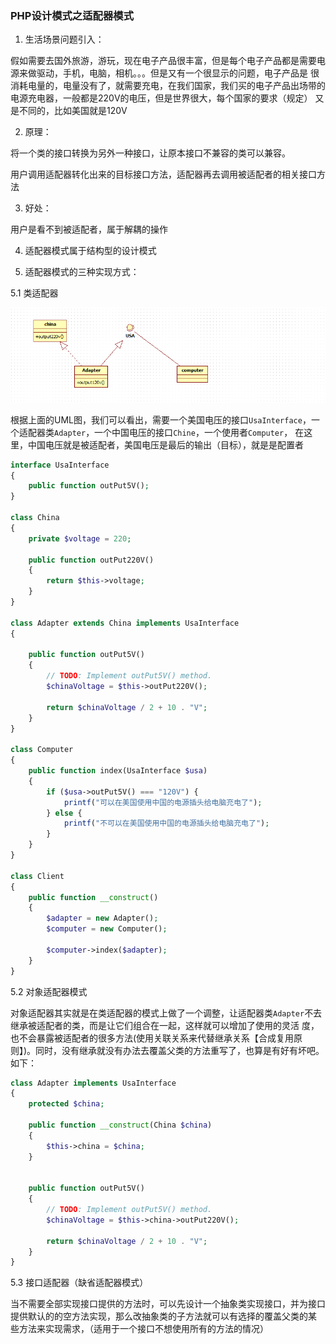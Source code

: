 ### PHP设计模式之适配器模式

1. 生活场景问题引入：

假如需要去国外旅游，游玩，现在电子产品很丰富，但是每个电子产品都是需要电源来做驱动，手机，电脑，相机。。。但是又有一个很显示的问题，电子产品是
很消耗电量的，电量没有了，就需要充电，在我们国家，我们买的电子产品出场带的电源充电器，一般都是220V的电压，但是世界很大，每个国家的要求（规定）
又是不同的，比如美国就是120V

2. 原理：

将一个类的接口转换为另外一种接口，让原本接口不兼容的类可以兼容。

用户调用适配器转化出来的目标接口方法，适配器再去调用被适配者的相关接口方法

3. 好处：

用户是看不到被适配者，属于解耦的操作

4. 适配器模式属于结构型的设计模式

5. 适配器模式的三种实现方式：

5.1 类适配器

![类适配器](./img/class.png)

根据上面的UML图，我们可以看出，需要一个美国电压的接口`UsaInterface`，一个适配器类`Adapter`，一个中国电压的接口`Chine`，一个使用者`Computer`，
在这里，中国电压就是被适配者，美国电压是最后的输出（目标），就是是配置者

```php
interface UsaInterface
{
    public function outPut5V();
}

class China
{
    private $voltage = 220;

    public function outPut220V()
    {
        return $this->voltage;
    }
}

class Adapter extends China implements UsaInterface
{

    public function outPut5V()
    {
        // TODO: Implement outPut5V() method.
        $chinaVoltage = $this->outPut220V();

        return $chinaVoltage / 2 + 10 . "V";
    }
}

class Computer
{
    public function index(UsaInterface $usa)
    {
        if ($usa->outPut5V() === "120V") {
            printf("可以在美国使用中国的电源插头给电脑充电了");
        } else {
            printf("不可以在美国使用中国的电源插头给电脑充电了");
        }
    }
}

class Client
{
    public function __construct()
    {
        $adapter = new Adapter();
        $computer = new Computer();

        $computer->index($adapter);
    }
}
```

5.2 对象适配器模式

对象适配器其实就是在类适配器的模式上做了一个调整，让适配器类`Adapter`不去继承被适配者的类，而是让它们组合在一起，这样就可以增加了使用的灵活
度，也不会暴露被适配者的很多方法(使用关联关系来代替继承关系【合成复用原则】)。同时，没有继承就没有办法去覆盖父类的方法重写了，也算是有好有坏吧。如下：

```php
class Adapter implements UsaInterface
{
    protected $china;

    public function __construct(China $china)
    {
        $this->china = $china;
    }


    public function outPut5V()
    {
        // TODO: Implement outPut5V() method.
        $chinaVoltage = $this->china->outPut220V();

        return $chinaVoltage / 2 + 10 . "V";
    }
}
```

5.3 接口适配器（缺省适配器模式）

当不需要全部实现接口提供的方法时，可以先设计一个抽象类实现接口，并为接口提供默认的的空方法实现，那么改抽象类的子方法就可以有选择的覆盖父类的某
些方法来实现需求，（适用于一个接口不想使用所有的方法的情况）



